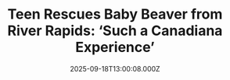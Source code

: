 ---
title: "Teen Rescues Baby Beaver from River Rapids: ‘Such a Canadiana Experience’"
date: 2025-09-18T13:00:08.000Z
category: Human Kindness
externalLink: "https://www.goodnewsnetwork.org/such-a-canadiana-experience-bc-teen-rescues-baby-beaver-from-river-rapids/"
image: ""
excerpt: "From British Columbia comes the story of a teeny critter and a kind teen sharing a “Canadiana” experience. Connor Belanger and his mother Liz were enjoying a summer tubing trip on a fast-flowing river when the pair heard a high-pitched squeaking sound. Liz was a few yards ahead, so Connor lowered his hands into the […] The post Teen Rescues…"
---